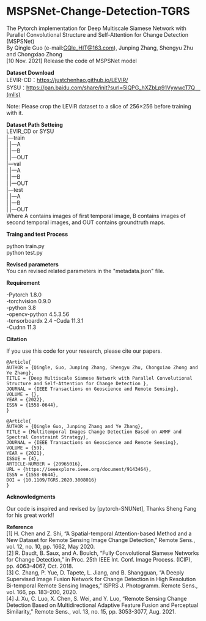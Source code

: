 # MSPSNet-Change-Detection-TGRS
The Pytorch implementation for Deep Multiscale Siamese Network with Parallel Convolutional Structure and Self-Attention for Change Detection (MSPSNet)  
By Qingle Guo (e-mail:GQle_HIT@163.com), Junping Zhang, Shengyu Zhu and Chongxiao Zhong  
[10 Nov. 2021] Release the code of MSPSNet model  

__Dataset Download__   
 LEVIR-CD：https://justchenhao.github.io/LEVIR/  
 SYSU：https://pan.baidu.com/share/init?surl=5lQPG_hXZbLp91VywwcT7Q　(mlls)  

 Note: Please crop the LEVIR dataset to a slice of 256×256 before training with it.  

__Dataset Path Setteing__  
 LEVIR_CD or SYSU  
     |—train  
          |   |—A  
          |   |—B  
          |   |—OUT  
     |—val  
          |   |—A  
          |   |—B  
          |   |—OUT  
     |—test  
          |   |—A  
          |   |—B  
          |   |—OUT  
 Where A contains images of first temporal image, B contains images of second temporal images, and OUT contains groundtruth maps.  

__Traing and test Process__   

 python train.py  
 python test.py  

__Revised parameters__  
 You can revised related parameters in the "metadata.json" file.  

__Requirement__  

-Pytorch 1.8.0  
-torchvision 0.9.0  
-python 3.8  
-opencv-python  4.5.3.56  
-tensorboardx 2.4 
-Cuda 11.3.1  
-Cudnn 11.3  


__Citation__  

 If you use this code for your research, please cite our papers.  

```
@Article{  
AUTHOR = {Qingle, Guo, Junping Zhang, Shengyu Zhu, Chongxiao Zhong and Ye Zhang},  
TITLE = {Deep Multiscale Siamese Network with Parallel Convolutional Structure and Self-Attention for Change Detection },
JOURNAL = {IEEE Transactions on Geoscience and Remote Sensing},
VOLUME = {},
YEAR = {2022},
ISSN = {1558-0644},
}

@Article{
AUTHOR = {Qingle Guo, Junping Zhang and Ye Zhang},
TITLE = {Multitemporal Images Change Detection Based on AMMF and Spectral Constraint Strategy},
JOURNAL = {IEEE Transactions on Geoscience and Remote Sensing},
VOLUME = {59},
YEAR = {2021},
ISSUE = {4},
ARTICLE-NUMBER = {20965016},
URL = {https://ieeexplore.ieee.org/document/9143464},
ISSN = {1558-0644},
DOI = {10.1109/TGRS.2020.3008016}
}

```
__Acknowledgments__  

 Our code is inspired and revised by [pytorch-SNUNet], Thanks Sheng Fang for his great work!!  

__Reference__  
[1] H. Chen and Z. Shi, “A Spatial-temporal Attention-based Method and a New Dataset for Remote Sensing Image Change Detection,” Remote Sens., vol. 12, no. 10, pp. 1662, May 2020.  
[2] R. Daudt, B. Saux, and A. Boulch, “Fully Convolutional Siamese Networks for Change Detection,” in Proc. 25th IEEE Int. Conf. Image Process. (ICIP), pp. 4063–4067, Oct. 2018.  
[3] C. Zhang, P. Yue, D. Tapete, L. Jiang, and B. Shangguan, “A Deeply Supervised Image Fusion Network for Change Detection in High Resolution Bi-temporal Remote Sensing Images,” ISPRS J. Photogramm. Remote Sens., vol. 166, pp. 183–200, 2020.  
[4] J. Xu, C. Luo, X. Chen, S. Wei, and Y. Luo, “Remote Sensing Change Detection Based on Multidirectional Adaptive Feature Fusion and Perceptual Similarity,” Remote Sens., vol. 13, no. 15, pp. 3053-3077, Aug. 2021.  
